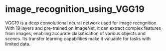 # image_recognition_using_VGG19
VGG19 is a deep convolutional neural network used for image recognition. With 19 layers and pre-trained on ImageNet, it can extract complex features from images, enabling accurate classification of various objects and scenes. Its transfer learning capabilities make it valuable for tasks with limited data.
